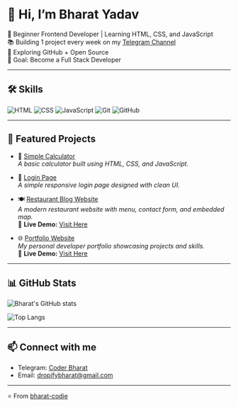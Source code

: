 # 👋 Hi, I’m Bharat Yadav  

🚀 Beginner Frontend Developer | Learning HTML, CSS, and JavaScript  
📚 Building 1 project every week on my [Telegram Channel](https://t.me/coderbharat)  
🌱 Exploring GitHub + Open Source  
🎯 Goal: Become a Full Stack Developer  

---

## 🛠 Skills
![HTML](https://img.shields.io/badge/HTML-5-orange)
![CSS](https://img.shields.io/badge/CSS-3-blue)
![JavaScript](https://img.shields.io/badge/JavaScript-ES6-yellow)
![Git](https://img.shields.io/badge/Git-%23F05033.svg?logo=git&logoColor=white)
![GitHub](https://img.shields.io/badge/GitHub-100000?logo=github&logoColor=white)

---

## 📂 Featured Projects
- 🔢 [Simple Calculator](https://github.com/bharat-codie/Simple-calculator-)  
  *A basic calculator built using HTML, CSS, and JavaScript.*

- 🔑 [Login Page](https://github.com/bharat-codie/Simple-login-page-project)  
  *A simple responsive login page designed with clean UI.*

- 🍽️ [Restaurant Blog Website](https://github.com/bharat-codie/Restaurant-website-)  
  *A modern restaurant website with menu, contact form, and embedded map.*  
  🔗 **Live Demo:** [Visit Here](https://bharat-codie.github.io/Restaurant-website-/)

- 🌐 [Portfolio Website](https://github.com/bharat-codie/My-portfolio-)  
  *My personal developer portfolio showcasing projects and skills.*  
  🔗 **Live Demo:** [Visit Here](https://bharat-codie.github.io/My-portfolio-/)

---

## 📊 GitHub Stats
![Bharat's GitHub stats](https://github-readme-stats.vercel.app/api?username=bharat-codie&show_icons=true&theme=radical)  

![Top Langs](https://github-readme-stats.vercel.app/api/top-langs/?username=bharat-codie&layout=compact&theme=radical)  

---

## 📫 Connect with me  
- Telegram: [Coder Bharat](https://t.me/coderbharat)  
- Email: dropifybharat@gmail.com  

---

⭐️ From [bharat-codie](https://github.com/bharat-codie)
